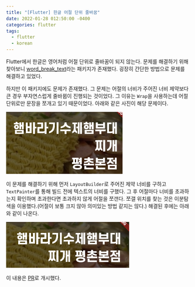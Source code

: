 ```yaml
---
title: "[Flutter] 한글 어절 단위 줄바꿈"
date: 2022-01-28 012:50:00 -0400
categories: flutter
tags:
  - flutter
  - korean
---
```


Flutter에서 한글은 영어처럼 어절 단위로 줄바꿈이 되지 않는다. 문제를 해결하기 위해 찾아보니 [word_break_text](https://pub.dev/packages/word_break_text)라는 패키지가 존재했다. 굉장히 간단한 방법으로 문제를 해결하고 있었다.

하지만 이 패키지에도 문제가 존재했다. 그 문제는 어절의 너비가 주어진 너비 제약보다 큰 경우 부자연스럽게 줄바뀜이 진행되는 것이었다. 그 이유는 `Wrap`을 사용하는데 어절 단위로만 문장을 쪼개고 있기 때문이었다. 아래와 같은 사진이 해당 문제이다.

![문제](/assets/images/korean_word_before.png)

이 문제를 해결하기 위해 먼저 `LayoutBuilder`로 주어진 제약 너비를 구하고 `TextPainter`를 통해 빌드 전에 텍스트의 너비를 구했다. 그 후 어절마다 너비를 초과하는지 확인하며 초과한다면 초과하지 않게 어절을 쪼갠다. 쪼갤 위치를 찾는 것은 이분탐색을 이용했다.(어절이 보통 크지 않아 의미있는 방법 같지는 않다.) 해결된 후에는 아래와 같이 나온다.

![해결](/assets/images/korean_word_after.png)

이 내용은 [PR](https://github.com/ChangJoo-Park/word_break_text/pull/1)로 개시했다.
